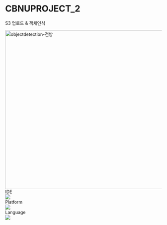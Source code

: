 # CBNUPROJECT_2
S3 업로드 &amp; 객체인식

<img width="510" alt="objectdetection-전방" src="https://github.com/currentnine/CBNUPROJECT_2/assets/116486410/180c1cc9-ee92-4b80-a1db-1b1da3ef6c39">



<div>
IDE
  </div>
<img src="https://img.shields.io/badge/VisualStudioCode-007ACC?style=flat-square&logo=visualstudiocode&logoColor=white"/>

<div>
Platform
  </div>
<img src="https://img.shields.io/badge/Node.JS-339933?style=flat-square&logo=Node.JS&logoColor=white"/>

<div>
Language
  </div>
<img src="https://img.shields.io/badge/JavaScript-F7DF1E?style=flat-square&logo=javascript&logoColor=white"/>




